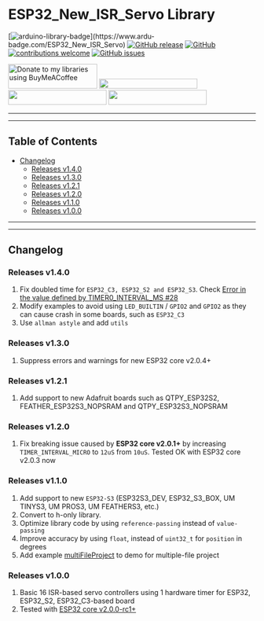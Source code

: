 # ESP32_New_ISR_Servo Library

[![arduino-library-badge](https://www.ardu-badge.com/badge/ESP32_New_ISR_Servo.svg?)](https://www.ardu-badge.com/ESP32_New_ISR_Servo)
[![GitHub release](https://img.shields.io/github/release/khoih-prog/ESP32_New_ISR_Servo.svg)](https://github.com/khoih-prog/ESP32_New_ISR_Servo/releases)
[![GitHub](https://img.shields.io/github/license/mashape/apistatus.svg)](https://github.com/khoih-prog/ESP32_New_ISR_Servo/blob/main/LICENSE)
[![contributions welcome](https://img.shields.io/badge/contributions-welcome-brightgreen.svg?style=flat)](#Contributing)
[![GitHub issues](https://img.shields.io/github/issues/khoih-prog/ESP32_New_ISR_Servo.svg)](http://github.com/khoih-prog/ESP32_New_ISR_Servo/issues)


<a href="https://www.buymeacoffee.com/khoihprog6" title="Donate to my libraries using BuyMeACoffee"><img src="https://cdn.buymeacoffee.com/buttons/v2/default-yellow.png" alt="Donate to my libraries using BuyMeACoffee" style="height: 50px !important;width: 181px !important;" ></a>
<a href="https://www.buymeacoffee.com/khoihprog6" title="Donate to my libraries using BuyMeACoffee"><img src="https://img.shields.io/badge/buy%20me%20a%20coffee-donate-orange.svg?logo=buy-me-a-coffee&logoColor=FFDD00" style="height: 20px !important;width: 200px !important;" ></a>
<a href="https://profile-counter.glitch.me/khoih-prog/count.svg" title="Total khoih-prog Visitor count"><img src="https://profile-counter.glitch.me/khoih-prog/count.svg" style="height: 30px;width: 200px;"></a>
<a href="https://profile-counter.glitch.me/khoih-prog-ESP32_New_ISR_Servo/count.svg" title="ESP32_New_ISR_Servo Visitor count"><img src="https://profile-counter.glitch.me/khoih-prog-ESP32_New_ISR_Servo/count.svg" style="height: 30px;width: 200px;"></a>

---
---

## Table of Contents

* [Changelog](#changelog)
  * [Releases v1.4.0](#releases-v140)
  * [Releases v1.3.0](#releases-v130)
  * [Releases v1.2.1](#releases-v121)
  * [Releases v1.2.0](#releases-v120)
  * [Releases v1.1.0](#releases-v110)
  * [Releases v1.0.0](#releases-v100)

---
---

## Changelog

### Releases v1.4.0

1. Fix doubled time for `ESP32_C3, ESP32_S2 and ESP32_S3`. Check [Error in the value defined by TIMER0_INTERVAL_MS #28](https://github.com/khoih-prog/ESP32_New_ISR_Servo/issues/28)
2. Modify examples to avoid using `LED_BUILTIN` / `GPIO2` and `GPIO2` as they can cause crash in some boards, such as `ESP32_C3`
3. Use `allman astyle` and add `utils`

### Releases v1.3.0

1. Suppress errors and warnings for new ESP32 core v2.0.4+

### Releases v1.2.1

1. Add support to new Adafruit boards such as QTPY_ESP32S2, FEATHER_ESP32S3_NOPSRAM and QTPY_ESP32S3_NOPSRAM

### Releases v1.2.0

1. Fix breaking issue caused by **ESP32 core v2.0.1+** by increasing `TIMER_INTERVAL_MICRO` to `12uS` from `10uS`. Tested OK with ESP32 core v2.0.3 now


### Releases v1.1.0

1. Add support to new `ESP32-S3` (ESP32S3_DEV, ESP32_S3_BOX, UM TINYS3, UM PROS3, UM FEATHERS3, etc.)
2. Convert to h-only library.
3. Optimize library code by using `reference-passing` instead of `value-passing`
4. Improve accuracy by using `float`, instead of `uint32_t` for `position` in degrees
5. Add example [multiFileProject](examples/multiFileProject) to demo for multiple-file project

### Releases v1.0.0

1. Basic 16 ISR-based servo controllers using 1 hardware timer for ESP32, ESP32_S2, ESP32_C3-based board
2. Tested with [ESP32 core v2.0.0-rc1+](https://github.com/espressif/arduino-esp32/releases/tag/2.0.0-rc1)


